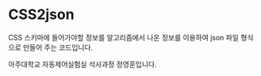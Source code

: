 # CSS2json
CSS 스키마에 들어가야할 정보를 알고리즘에서 나온 정보를 이용하여 json 파일 형식으로 만들어 주는 코드입니다.

아주대학교 자동제어실험실 석사과정 정영훈입니다.

